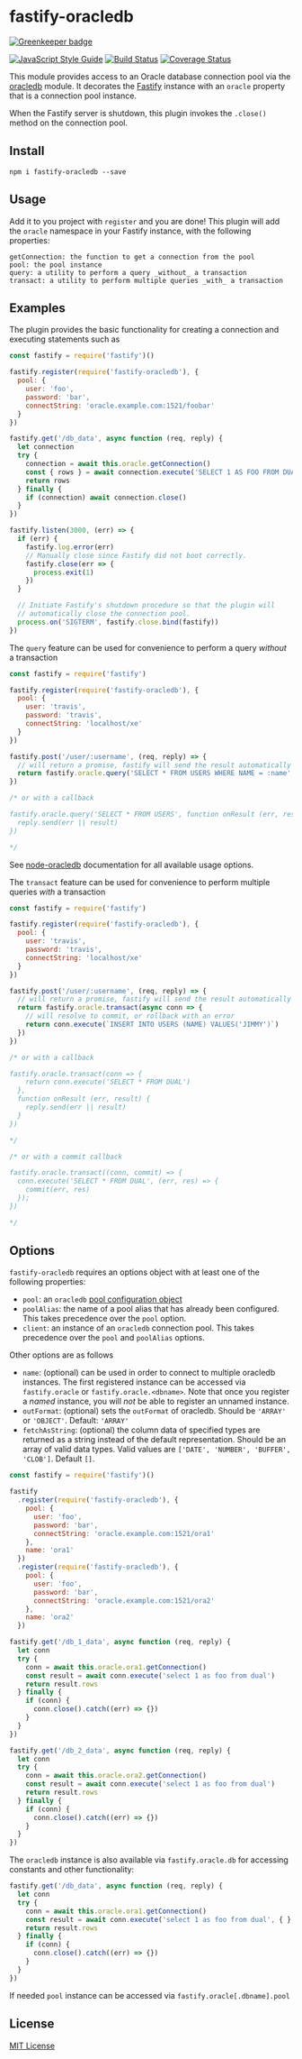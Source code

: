 # fastify-oracledb
[![Greenkeeper badge](https://badges.greenkeeper.io/leandroandrade/fastify-oracledb.svg)](https://greenkeeper.io/)

[![JavaScript Style Guide](https://img.shields.io/badge/code_style-standard-brightgreen.svg)](https://standardjs.com) [![Build Status](https://travis-ci.org/leandroandrade/fastify-oracledb.svg?branch=master)](https://travis-ci.org/leandroandrade/fastify-oracledb) [![Coverage Status](https://coveralls.io/repos/github/leandroandrade/fastify-oracledb/badge.svg?branch=master)](https://coveralls.io/github/leandroandrade/fastify-oracledb?branch=master)

This module provides access to an Oracle database connection pool via the
[oracledb](https://npm.im/oracledb) module. It decorates the [Fastify](https://fastify.io)
instance with an `oracle` property that is a connection pool instance.

When the Fastify server is shutdown, this plugin invokes the `.close()` method
on the connection pool.

## Install
```
npm i fastify-oracledb --save
```

## Usage
Add it to you project with `register` and you are done!
This plugin will add the `oracle` namespace in your Fastify instance, with the following properties:
```
getConnection: the function to get a connection from the pool
pool: the pool instance
query: a utility to perform a query _without_ a transaction
transact: a utility to perform multiple queries _with_ a transaction
```

## Examples

The plugin provides the basic functionality for creating a connection and executing statements such as

```js
const fastify = require('fastify')()

fastify.register(require('fastify-oracledb'), {
  pool: {
    user: 'foo',
    password: 'bar',
    connectString: 'oracle.example.com:1521/foobar'
  }
})

fastify.get('/db_data', async function (req, reply) {
  let connection
  try {
    connection = await this.oracle.getConnection()
    const { rows } = await connection.execute('SELECT 1 AS FOO FROM DUAL')
    return rows
  } finally {
    if (connection) await connection.close()
  }
})

fastify.listen(3000, (err) => {
  if (err) {
    fastify.log.error(err)
    // Manually close since Fastify did not boot correctly.
    fastify.close(err => {
      process.exit(1)
    })
  }

  // Initiate Fastify's shutdown procedure so that the plugin will
  // automatically close the connection pool.
  process.on('SIGTERM', fastify.close.bind(fastify))
})
```

The `query` feature can be used for convenience to perform a query _without_ a transaction

```js
const fastify = require('fastify')

fastify.register(require('fastify-oracledb'), {
  pool: {
    user: 'travis',
    password: 'travis',
    connectString: 'localhost/xe'
  } 
})

fastify.post('/user/:username', (req, reply) => {
  // will return a promise, fastify will send the result automatically
  return fastify.oracle.query('SELECT * FROM USERS WHERE NAME = :name', { name: 'james' })
})

/* or with a callback

fastify.oracle.query('SELECT * FROM USERS', function onResult (err, result) {
  reply.send(err || result)
})

*/
```
See [node-oracledb](https://oracle.github.io/node-oracledb/doc/api.html#-426-connectionexecute) documentation for all available usage options.

The `transact` feature can be used for convenience to perform multiple queries _with_ a transaction

```js
const fastify = require('fastify')

fastify.register(require('fastify-oracledb'), {
  pool: {
    user: 'travis',
    password: 'travis',
    connectString: 'localhost/xe'
  } 
})

fastify.post('/user/:username', (req, reply) => {
  // will return a promise, fastify will send the result automatically
  return fastify.oracle.transact(async conn => {
    // will resolve to commit, or rollback with an error
    return conn.execute(`INSERT INTO USERS (NAME) VALUES('JIMMY')`)
  })
})

/* or with a callback

fastify.oracle.transact(conn => {
    return conn.execute('SELECT * FROM DUAL')
  },
  function onResult (err, result) {
    reply.send(err || result)
  }
})

*/

/* or with a commit callback

fastify.oracle.transact((conn, commit) => {
  conn.execute('SELECT * FROM DUAL', (err, res) => {
    commit(err, res)
  });
})

*/

```

## Options

`fastify-oracledb` requires an options object with at least one of the following
properties:

- `pool`: an `oracledb` [pool configuration object](https://github.com/oracle/node-oracledb/blob/33331413/doc/api.md#createpool)
- `poolAlias`: the name of a pool alias that has already been configured. This
takes precedence over the `pool` option.
- `client`: an instance of an `oracledb` connection pool. This takes precedence
over the `pool` and `poolAlias` options.

Other options are as follows

- `name`: (optional) can be used in order to connect to multiple oracledb instances. The first registered instance can be accessed via `fastify.oracle` or `fastify.oracle.<dbname>`. Note that once you register a *named* instance, you will *not* be able to register an unnamed instance.
- `outFormat`: (optional) sets the `outFormat` of oracledb. Should be `'ARRAY'` or `'OBJECT'`. Default: `'ARRAY'`
- `fetchAsString`: (optional) the column data of specified types are returned as a string instead of the default representation. Should be an array of valid data types. 
Valid values are `['DATE', 'NUMBER', 'BUFFER', 'CLOB']`. Default `[]`.


```js
const fastify = require('fastify')()

fastify
  .register(require('fastify-oracledb'), {
    pool: {
      user: 'foo',
      password: 'bar',
      connectString: 'oracle.example.com:1521/ora1'
    },
    name: 'ora1'
  })
  .register(require('fastify-oracledb'), {
    pool: {
      user: 'foo',
      password: 'bar',
      connectString: 'oracle.example.com:1521/ora2'
    },
    name: 'ora2'
  })

fastify.get('/db_1_data', async function (req, reply) {
  let conn
  try {
    conn = await this.oracle.ora1.getConnection()
    const result = await conn.execute('select 1 as foo from dual')  
    return result.rows
  } finally {
    if (conn) {
      conn.close().catch((err) => {})
    }
  } 
})

fastify.get('/db_2_data', async function (req, reply) {
  let conn
  try {
    conn = await this.oracle.ora2.getConnection()
    const result = await conn.execute('select 1 as foo from dual')  
    return result.rows
  } finally {
    if (conn) {
      conn.close().catch((err) => {})
    }
  }
})
```

The `oracledb` instance is also available via `fastify.oracle.db` for accessing constants and other functionality:

```js
fastify.get('/db_data', async function (req, reply) {
  let conn
  try {
    conn = await this.oracle.ora1.getConnection()
    const result = await conn.execute('select 1 as foo from dual', { }, { outFormat: this.oracle.db.OBJECT })
    return result.rows
  } finally {
    if (conn) {
      conn.close().catch((err) => {})
    }
  } 
})
```

If needed `pool` instance can be accessed via `fastify.oracle[.dbname].pool`

## License

[MIT License](http://jsumners.mit-license.org/)

